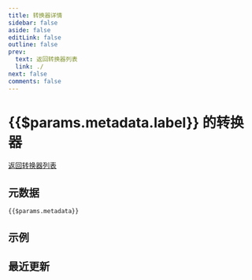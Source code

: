 ```yaml
---
title: 转换器详情
sidebar: false
aside: false
editLink: false
outline: false
prev:
  text: 返回转换器列表
  link: ./
next: false
comments: false
---
```


<!-- markdownlint-disable -->

<script setup>
import { useData } from "vitepress";
const { params } = useData();
import TranslatorTimeline from "./components/TranslatorTimeline.vue"
</script>

# {{$params.metadata.label}} 的转换器

[返回转换器列表](./index.md)

## 元数据

```json-vue
{{$params.metadata}}
```

## 示例

<!-- @content -->

## 最近更新

<div class="no-list">
  <TranslatorTimeline :trends="params.trends" />
</div>

<style>
.no-list ul {
    list-style: none;
}
</style>
